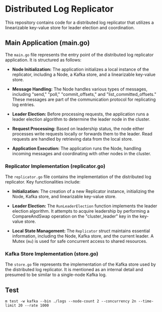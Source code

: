 # Distributed Log Replicator

This repository contains code for a distributed log replicator that utilizes a linearizable key-value store for leader election and coordination.

## Main Application (main.go)

The `main.go` file represents the entry point of the distributed log replicator application. It is structured as follows:

- **Node Initialization:**
  The application initializes a local instance of the replicator, including a Node, a Kafka store, and a linearizable key-value store.

- **Message Handling:**
  The Node handles various types of messages, including "send," "poll," "commit_offsets," and "list_committed_offsets." These messages are part of the communication protocol for replicating log entries.

- **Leader Election:**
  Before processing requests, the application runs a leader election algorithm to determine the leader node in the cluster.

- **Request Processing:**
  Based on leadership status, the node either processes write requests locally or forwards them to the leader. Read requests are handled by retrieving data from the local store.

- **Application Execution:**
  The application runs the Node, handling incoming messages and coordinating with other nodes in the cluster.

### Replicator Implementation (replicator.go)

The `replicator.go` file contains the implementation of the distributed log replicator. Key functionalities include:

- **Initialization:**
  The creation of a new Replicator instance, initializing the Node, Kafka store, and linearizable key-value store.

- **Leader Election:**
  The `RunLeaderElection` function implements the leader election algorithm. It attempts to acquire leadership by performing a CompareAndSwap operation on the "cluster_leader" key in the key-value store.

- **Local State Management:**
  The `Replicator` struct maintains essential information, including the Node, Kafka store, and the current leader. A Mutex (`mu`) is used for safe concurrent access to shared resources.

### Kafka Store Implementation (store.go)

The `store.go` file represents the implementation of the Kafka store used by the distributed log replicator. It is mentioned as an internal detail and presumed to be similar to a single-node Kafka log. 

## Test

```
m test -w kafka --bin ./logs --node-count 2 --concurrency 2n --time-limit 20 --rate 1000
```